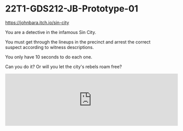 # 22T1-GDS212-JB-Prototype-01
 
https://johnbara.itch.io/sin-city

You are a detective in the infamous Sin City.

You must get through the lineups in the precinct and arrest the correct suspect according to witness descriptions.

You only have 10 seconds to do each one.

Can you do it? Or will you let the city's rebels roam free?

<iframe frameborder="0" src="https://itch.io/embed/1400567" width="552" height="167"><a href="https://johnbara.itch.io/sin-city">Week 1 - Sin City Line-Ups by johnbara</a></iframe>
